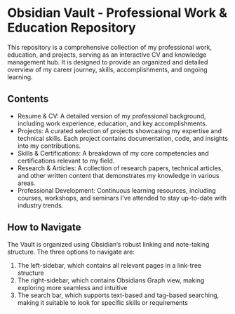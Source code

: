 # Obsidian Vault - Professional Work & Education Repository

This repository is a comprehensive collection of my professional work, education, and projects, serving as an interactive CV and knowledge management hub. It is designed to provide an organized and detailed overview of my career journey, skills, accomplishments, and ongoing learning.

## Contents

- Resume & CV: A detailed version of my professional background, including work experience, education, and key accomplishments.
- Projects: A curated selection of projects showcasing my expertise and technical skills. Each project contains documentation, code, and insights into my contributions.
- Skills & Certifications: A breakdown of my core competencies and certifications relevant to my field.
- Research & Articles: A collection of research papers, technical articles, and other written content that demonstrates my knowledge in various areas.
- Professional Development: Continuous learning resources, including courses, workshops, and seminars I've attended to stay up-to-date with industry trends.

## How to Navigate

The Vault is organized using Obsidian’s robust linking and note-taking structure. 
The three options to navigate are:

  1. The left-sidebar, which contains all relevant pages in a link-tree structure
  2. The right-sidebar, which contains Obsidians Graph view, making exploring more seamless and intuitive
  3. The search bar, which supports text-based and tag-based searching, making it suitable to look for specific skills or requirements
